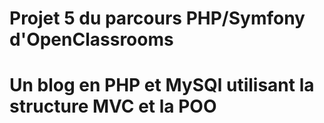 # Projet 5 du parcours PHP/Symfony d'OpenClassrooms
# Un blog en PHP et MySQl utilisant la structure MVC et la POO
